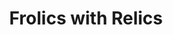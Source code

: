 ---
title: Frolics with Relics
description_markdown: >-
  In this series, I have purposely used objects and materials left over from a
  participatory project. I wanted to use these as they had not been 'picked ' by
  others and hence had experienced a 'double rejection', firstly being rejected
  for being obsolete and ending up as ocean waste and then being rejected again
  by not being selected by workshop participants for transformation&nbsp;
  through the creative process. The handmade paper, acrylic paint, beads are
  also materials I use in my workshops.
_gallery_date:
permalink: /sculpture/frolics-with-relics
archive: false
order_number:
main_image_path: /assets/images/3331-screen-copy-2.jpg
thumb_crop:
images:
  - image_path: /assets/images/3188a-screen-copy-1.jpg
    image_title: Caught up in red tape (image 1)
    image_description: |-
      Materials: Found objects, handmade paper, chicken wire, acrylic paint
      Dimensions:W13 D11 H16 cms, 2020
  - image_path: /assets/images/3190a-screen-copy-2.jpg
    image_title: Caught up in red tape (image 2)
    image_description:
  - image_path: /assets/images/3195a-screen-copy-1.jpg
    image_title: Caught up in red tape (detail)
    image_description:
  - image_path: /assets/images/3286-screen-copy-1.jpg
    image_title: The Importance of Geometry in an uncertain world (image 1)
    image_description: >-
      Materials: Found sole, found plastic, acrylic paint

      Dimensions:D28.5 H15 W8.5 cms

      This work was made during recent uncertain and challenging times created
      by the global pandemic. The geometric pattern is from a textile design,
      the repetitive process of painting the geometric pattern was a calming and
      meditative process which helped to deal with uncertainty and fear.
  - image_path: /assets/images/3287-screen-copy-1.jpg
    image_title: Importance of Geometry in an uncertain world (image 2)
    image_description:
  - image_path: /assets/images/3292a-screen-copy-1.jpg
    image_title: Importance of Geometry in an uncertain world (detail)
    image_description:
  - image_path: /assets/images/3331-screen-copy-1.jpg
    image_title: Tongue and Cheek (image 1)
    image_description: >-
      Materials: Found plastic, found wood, acrylic paint, leopard print
      textile, false finger nail

      Dimensions: W8 D12 H12 cms, 2020
  - image_path: /assets/images/3332-screen-copy-1.jpg
    image_title: Tongue and Cheek (image 2)
    image_description:
  - image_path: /assets/images/3334-screen-copy-1.jpg
    image_title: Tongue and Cheek (detail)
    image_description:
  - image_path: /assets/images/3324-screen-copy.jpg
    image_title: The slug and lettuce (the future of English pubs)
    image_description: >-
      Materials: Found wood, bead, chicken wire, handmade paper, acrylic paint,
      textiles

      Dimensions: D14 H13.5 D13 cms, 2020
  - image_path: /assets/images/3326-screen-copy.jpg
    image_title: Hard to swallow (view 1)
    image_description: |-
      Materials: Found wood, found objects, beadwork, acrylic paint
      Dimensions: W13 D11 H16 cms, 2020
  - image_path: /assets/images/3328-screen-copy.jpg
    image_title: Hard to swallow (view 2)
    image_description:
_options:
  image_path:
    width: 1200
    height: 1200
    resize_style: contain
    mime_type: image/jpeg
  main_image_path:
    width: 1200
    height: 800
    resize_style: contain
    mime_type: image/jpeg
_comments:
  title: Gallery title
  permalink: Be careful editing this
  main_image_path: Image used to represent your gallery
  images: Add and edit your gallery images here
  image_description: May only be used in the close up of an image
---